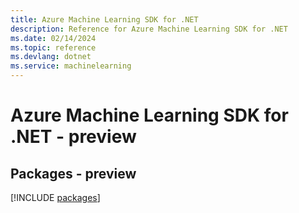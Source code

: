 ```yaml
---
title: Azure Machine Learning SDK for .NET
description: Reference for Azure Machine Learning SDK for .NET
ms.date: 02/14/2024
ms.topic: reference
ms.devlang: dotnet
ms.service: machinelearning
---
```

# Azure Machine Learning SDK for .NET - preview
## Packages - preview
[!INCLUDE [packages](machine-learning-index.md)]